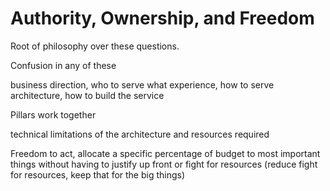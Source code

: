 # Authority, Ownership, and Freedom

Root of philosophy over these questions.

Confusion in any of these

business direction, who to serve what
experience, how to serve
architecture, how to build the service

Pillars work together

technical limitations of the architecture and resources required


Freedom to act, allocate a specific percentage of budget to most important things without having to justify up front or fight for resources (reduce fight for resources, keep that for the big things)